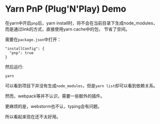 Yarn PnP (Plug'N'Play) Demo
===========================

在yarn中开启`pnp`后，yarn install时，将不会在当前目录下生成node_modules，而是通过link的方式，直接使用yarn cache中的包，
节省了空间。

需要在`package.json`中打开：

```
"installConfig": {
  "pnp": true
}
```

然后运行:

```
yarn
```

可以看到项目下并没有生成`node_modules`，但是`yarn list`却可以看到依赖关系。

然而，webpack等并不认识，需要一些额外的插件。

更麻烦的是，webstorm也不认，typing会有问题。

所以看起来现在还不太好用。
